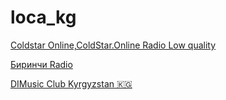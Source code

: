 # loca_kg

[Coldstar Online,ColdStar.Online Radio Low quality](https://ice.coldstar.online/low.ogg?n=7b3428fb460a3614979b)

[Биринчи Radio](https://liveradio.utrk.kg/1radio?n=d806b31200cb34481929)

[DIMusic Club Kyrgyzstan 🇰🇬](http://stream1.dimusic.club:11496/live?n=89100f43b348e57bd952)

